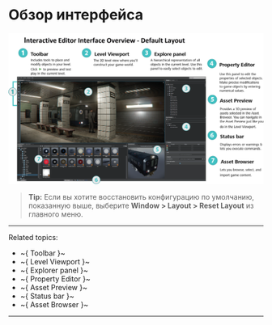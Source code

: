# Обзор интерфейса

![interface_overview](../images/comp_interface_overview.png)

> **Tip:** Если вы хотите восстановить конфигурацию по умолчанию, показанную выше, выберите **Window > Layout > Reset Layout** из главного меню.

---
Related topics:

- ~{ Toolbar }~
- ~{ Level Viewport }~
- ~{ Explorer panel }~
- ~{ Property Editor }~
- ~{ Asset Preview }~
- ~{ Status bar }~
- ~{ Asset Browser }~

---
